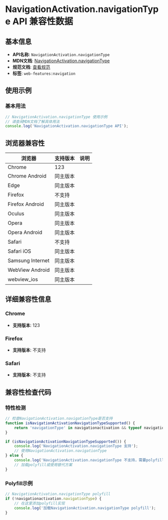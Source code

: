 # NavigationActivation.navigationType API 兼容性数据

## 基本信息

- **API名称**: `NavigationActivation.navigationType`
- **MDN文档**: [NavigationActivation.navigationType](https://developer.mozilla.org/docs/Web/API/NavigationActivation/navigationType)
- **规范文档**: [查看规范](https://html.spec.whatwg.org/multipage/nav-history-apis.html#dom-navigationactivation-navigationtype)
- **标签**: `web-features:navigation`

## 使用示例

### 基本用法

```javascript
// NavigationActivation.navigationType 使用示例
// 请查阅MDN文档了解具体用法
console.log('NavigationActivation.navigationType API');
```

## 浏览器兼容性

| 浏览器 | 支持版本 | 说明 |
|--------|----------|------|
| Chrome | 123 |  |
| Chrome Android | 同主版本 |  |
| Edge | 同主版本 |  |
| Firefox | 不支持 |  |
| Firefox Android | 同主版本 |  |
| Oculus | 同主版本 |  |
| Opera | 同主版本 |  |
| Opera Android | 同主版本 |  |
| Safari | 不支持 |  |
| Safari iOS | 同主版本 |  |
| Samsung Internet | 同主版本 |  |
| WebView Android | 同主版本 |  |
| webview_ios | 同主版本 |  |

## 详细兼容性信息

### Chrome

- **支持版本**: 123

### Firefox

- **支持版本**: 不支持

### Safari

- **支持版本**: 不支持

## 兼容性检查代码

### 特性检测

```javascript
// 检查NavigationActivation.navigationType是否支持
function isNavigationActivationNavigationTypeSupported() {
    return 'navigationType' in navigationactivation && typeof navigationactivation.navigationType === 'function';
}

if (isNavigationActivationNavigationTypeSupported()) {
    console.log('NavigationActivation.navigationType 支持');
    // 使用NavigationActivation.navigationType
} else {
    console.log('NavigationActivation.navigationType 不支持，需要polyfill');
    // 加载polyfill或使用替代方案
}
```

### Polyfill示例

```javascript
// NavigationActivation.navigationType polyfill
if (!navigationactivation.navigationType) {
    // 在这里添加polyfill实现
    console.log('加载NavigationActivation.navigationType polyfill');
}
```

